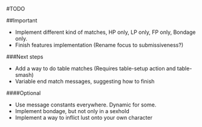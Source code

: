 #TODO

##Important
-   Implement different kind of matches, HP only, LP only, FP only, Bondage only.
-   Finish features implementation (Rename focus to submissiveness?)

###Next steps
-   Add a way to do table matches (Requires table-setup action and table-smash)
-   Variable end match messages, suggesting how to finish

####Optional
-   Use message constants everywhere. Dynamic for some.
-   Implement bondage, but not only in a sexhold
-   Implement a way to inflict lust onto your own character

